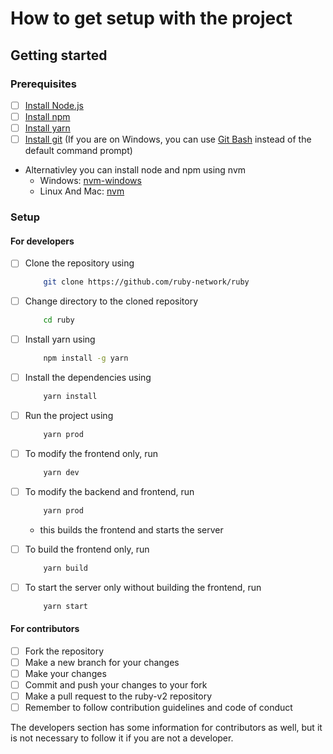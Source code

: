 # How to get setup with the project

## Getting started

### Prerequisites

- [ ] [Install Node.js](https://nodejs.org/en/download/)
- [ ] [Install npm](https://www.npmjs.com/get-npm)
- [ ] [Install yarn](https://yarnpkg.com/getting-started/install)
- [ ] [Install git](https://git-scm.com/downloads)
(If you are on Windows, you can use [Git Bash](https://gitforwindows.org/) instead of the default command prompt)
- Alternativley you can install node and npm using nvm
  - Windows: [nvm-windows](https://github.com/coreybutler/nvm-windows)
  - Linux And Mac: [nvm](Ohttps://github.com/nvm-sh/nvm)

### Setup

 #### For developers
- [ ] Clone the repository using
    ```bash
        git clone https://github.com/ruby-network/ruby
    ```
- [ ] Change directory to the cloned repository
    ```bash
        cd ruby
    ```
- [ ] Install yarn using
    ```bash
        npm install -g yarn
    ```
- [ ] Install the dependencies using
    ```bash
        yarn install
    ```
- [ ] Run the project using
    ```bash
        yarn prod
    ```
- [ ] To modify the frontend only, run
    ```bash
        yarn dev
    ```
- [ ] To modify the backend and frontend, run
    ```bash
        yarn prod
    ```
    - this builds the frontend and starts the server
- [ ] To build the frontend only, run
    ```bash
        yarn build
    ```
- [ ] To start the server only without building the frontend, run
    ```bash
        yarn start
    ```





#### For contributors
- [ ] Fork the repository
- [ ] Make a new branch for your changes
- [ ] Make your changes
- [ ] Commit and push your changes to your fork
- [ ] Make a pull request to the ruby-v2 repository
- [ ] Remember to follow contribution guidelines and code of conduct

The developers section has some information for contributors as well, but it is not necessary to follow it if you are not a developer.

